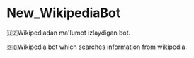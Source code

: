 # New_WikipediaBot
🇺🇿Wikipediadan ma'lumot izlaydigan bot.

🇬🇧Wikipedia bot which searches information from wikipedia.
